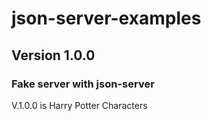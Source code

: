 # json-server-examples

## Version 1.0.0

### Fake server with json-server

V.1.0.0 is Harry Potter Characters
